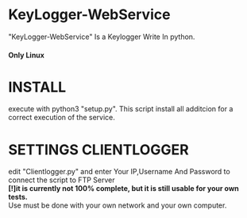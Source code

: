 # KeyLogger-WebService
"KeyLogger-WebService" Is a Keylogger Write In python. 
<br>
<h4>Only Linux</h4>
<h1>INSTALL</h1>
execute with python3 "setup.py".
This script install all additcion for a correct execution of the service.
<h1>SETTINGS CLIENTLOGGER</h1>
edit "Clientlogger.py" and enter Your IP,Username And Password to connect the script to FTP Server
<br>
<strong>[!]it is currently not 100% complete, but it is still usable for your own tests.</Strong>
<br>
Use must be done with your own network and your own computer.
